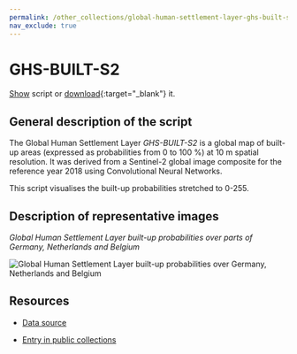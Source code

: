 ```yaml
---
permalink: /other_collections/global-human-settlement-layer-ghs-built-s2/
nav_exclude: true
---
```


# GHS-BUILT-S2

<a href="#" id='togglescript'>Show</a> script or [download](script.js){:target="_blank"} it.
<div id='script_view' style="display:none">
{% highlight javascript %}
{% include_relative script.js %}
{% endhighlight %}
</div>

## General description of the script

The Global Human Settlement Layer *GHS-BUILT-S2* is a global map of built-up areas (expressed as probabilities from 0 to 100 %) at 10 m spatial resolution. It was derived from a Sentinel-2 global image composite for the reference year 2018 using Convolutional Neural Networks.

This script visualises the built-up probabilities stretched to 0-255.

## Description of representative images

*Global Human Settlement Layer built-up probabilities over parts of Germany, Netherlands and Belgium*  

![Global Human Settlement Layer built-up probabilities over Germany, Netherlands and Belgium](fig/ghsl_overview.png)  

## Resources

- [Data source](https://ghsl.jrc.ec.europa.eu/download.php?ds=buS2)

- [Entry in public collections](https://github.com/sentinel-hub/public-collections/tree/main/collections/global-human-settlement-layer-ghs-built-s2)

